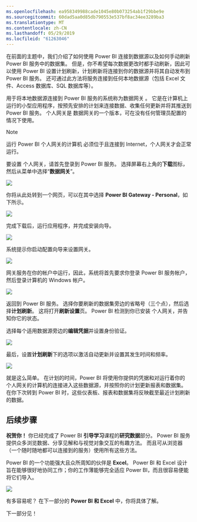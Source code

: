 ```yaml
---
ms.openlocfilehash: ea958349988cade1045e80b073254ab1f29bbe9e
ms.sourcegitcommit: 60dad5aa0d85db790553e537bf8ac34ee3289ba3
ms.translationtype: MT
ms.contentlocale: zh-CN
ms.lasthandoff: 05/29/2019
ms.locfileid: "61263046"
---
```

在前面的主题中，我们介绍了如何使用 Power BI 连接到数据源以及如何手动刷新 Power BI 服务中的数据集。 但是，你不希望每次数据更改时都手动刷新，因此可以使用 Power BI 设置计划刷新，计划刷新将连接到你的数据源并将其自动发布到 Power BI 服务。 还可通过此方法将服务连接到任何本地数据源（包括 Excel 文件、Access 数据库、SQL 数据库等）。

用于将本地数据源连接到 Power BI 服务的系统称为数据网关  。 它是在计算机上运行的小型应用程序，按预先安排的计划来连接数据、收集任何更新并将其推送到 Power BI 服务。  个人网关是  数据网关的一个版本，可在没有任何管理员配置的情况下使用。

>[!NOTE]
>运行 Power BI 个人网关的计算机   必须位于且连接到 Internet，个人网关才会正常运行。
> 

要设置  个人网关，请首先登录到 Power BI 服务。 选择屏幕右上角的**下载**图标，然后从菜单中选择“**数据网关**”。

![](media/4-6-install-configure-personal-gateway/4-6_1b.png)

你将从此处转到一个网页，可以在其中选择 **Power BI Gateway - Personal**，如下所示。

![](media/4-6-install-configure-personal-gateway/4-6_2b.png)

完成下载后，运行应用程序，并完成安装向导。

![](media/4-6-install-configure-personal-gateway/4-6_3a.png)

系统提示你启动配置向导来设置网关。

![](media/4-6-install-configure-personal-gateway/4-6_3b.png)

网关服务在你的帐户中运行，因此，系统将首先要求你登录 Power BI 服务帐户，然后登录计算机的 Windows 帐户。

![](media/4-6-install-configure-personal-gateway/4-6_3c.png)

返回到 Power BI 服务。 选择你要刷新的数据集旁边的省略号（三个点），然后选择**计划刷新**。 这将打开**刷新设置**页。 Power BI 检测到你已安装  个人网关，并告知你它的状态。

选择每个适用数据源旁边的**编辑凭据**并设置身份验证。

![](media/4-6-install-configure-personal-gateway/4-6_6.png)

最后，设置**计划刷新**下的选项以激活自动更新并设置其发生时间和频率。

![](media/4-6-install-configure-personal-gateway/4-6_7.png)

就是这么简单。 在计划的时间，Power BI 将使用你提供的凭据和对运行着你的  个人网关的计算机的连接进入这些数据源，并按照你的计划更新报表和数据集。 在你下次转到 Power BI 时，这些仪表板、报表和数据集将反映截至最近计划刷新的数据。

## <a name="next-steps"></a>后续步骤
**祝贺你！** 你已经完成了 Power BI **引导学习**课程的**研究数据**部分。 Power BI 服务提供众多浏览数据、分享见解和与视觉对象交互的有趣方法。 而且可从浏览器（一个随时随地都可以连接到的服务）使用所有这些方法。

Power BI 的一个功能强大且众所周知的伙伴是 **Excel**。 Power BI 和 Excel 设计旨在能够很好地协同工作；你的工作薄能够完全适应 Power BI，而且很容易便能将它们导入。

![](media/4-6-install-configure-personal-gateway/5-1_1.png)

有多容易呢？ 在下一部分的 **Power BI 和 Excel** 中，你将具体了解。

下一部分见！

